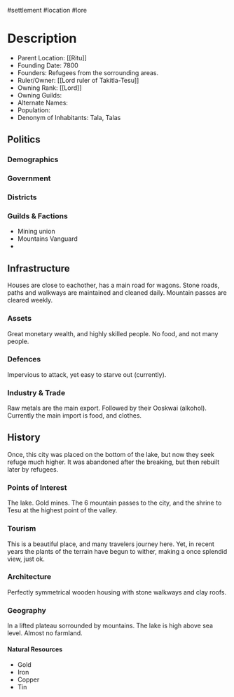 #settlement #location #lore 
# Description

- Parent Location: [[Ritu]]
- Founding Date: 7800
- Founders:  Refugees from the sorrounding areas.
- Ruler/Owner: [[Lord ruler of Takitla-Tesu]]
- Owning Rank: [[Lord]]
- Owning Guilds: 
- Alternate Names: 
- Population: 
- Denonym of Inhabitants: Tala, Talas

## Politics
### Demographics

### Government

### Districts

### Guilds & Factions
- Mining union
- Mountains Vanguard
- 
## Infrastructure
Houses are close to eachother, has a main road for wagons. Stone roads, paths and walkways are maintained and cleaned daily. 
Mountain passes are cleared weekly.
### Assets
Great monetary wealth, and highly skilled people.
No food, and not many people.
### Defences
Impervious to attack, yet easy to starve out (currently).
### Industry & Trade
Raw metals are the main export. Followed by their Ooskwai (alkohol).
Currently the main import is food, and clothes.
## History
Once, this city was placed on the bottom of the lake, but now they seek refuge much higher.
It was abandoned after the breaking, but then rebuilt later by refugees.
### Points of Interest
The lake. Gold mines. The 6 mountain passes to the city, and the shrine to Tesu at the highest point of the valley.
### Tourism
This is a beautiful place, and many travelers journey here. Yet, in recent years the plants of the terrain have begun to wither, making a once splendid view, just ok.
### Architecture
Perfectly symmetrical wooden housing with stone walkways and clay roofs.
### Geography
In a lifted plateau sorrounded by mountains. The lake is high above sea level.
Almost no farmland.
#### Natural Resources
- Gold
- Iron
- Copper
- Tin